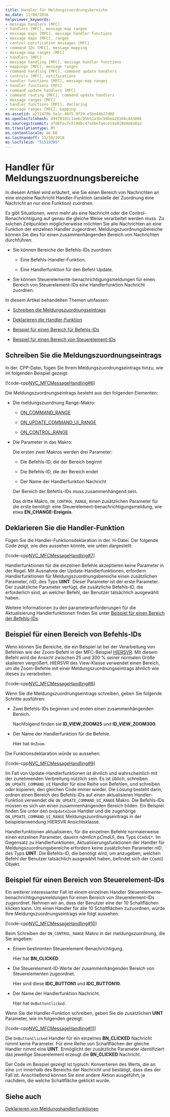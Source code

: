 ```yaml
---
title: Handler für Meldungszuordnungsbereiche
ms.date: 11/04/2016
helpviewer_keywords:
- message handlers [MFC]
- handlers [MFC], message-map ranges
- message maps [MFC], message handler functions
- message maps [MFC], ranges
- control-notification messages [MFC]
- command IDs [MFC], message mapping
- message-map ranges [MFC]
- handlers [MFC]
- message handling [MFC], message handler functions
- mappings [MFC], message ranges
- command handling [MFC], command update handlers
- controls [MFC], notifications
- handler functions [MFC], message-map ranges
- handler functions [MFC]
- command update handlers [MFC]
- command routing [MFC], command update handlers
- message ranges [MFC]
- handler functions [MFC], declaring
- message ranges [MFC], mapping
ms.assetid: a271478b-5e1c-46f5-9f29-e5be44b27d08
ms.openlocfilehash: d94f0391c1aebc95b51a1bc94bea28168c445086
ms.sourcegitcommit: afd6fac7c519dbc47a4befaece14a919d4e0a8a2
ms.translationtype: MT
ms.contentlocale: de-DE
ms.lasthandoff: 11/10/2018
ms.locfileid: "51519385"
---
```

# <a name="handlers-for-message-map-ranges"></a>Handler für Meldungszuordnungsbereiche

In diesem Artikel wird erläutert, wie Sie einen Bereich von Nachrichten an eine einzelne Nachricht Handler-Funktion (anstelle der Zuordnung eine Nachricht an nur eine Funktion) zuordnen.

Es gibt Situationen, wenn mehr als eine Nachricht oder die Control-Benachrichtigung auf genau die gleiche Weise verarbeitet werden muss. Zu solchen Zeitpunkten möglicherweise möchten Sie alle Nachrichten an eine Funktion der einzelnen Handler zugeordnet. Meldungszuordnungsbereiche können Sie dies für einen zusammenhängenden Bereich von Nachrichten durchführen:

- Sie können Bereiche der Befehls-IDs zuordnen:

  - Eine Befehls-Handler-Funktion.

  - Eine Handlerfunktion für den Befehl Update.

- Sie können Steuerelemente-benachrichtigungsmeldungen für einen Bereich von Steuerelement-IDs eine Handlerfunktion Nachricht zuordnen.

In diesem Artikel behandelten Themen umfassen:

- [Schreiben die Meldungszuordnungseintrags](#_core_writing_the_message.2d.map_entry)

- [Deklarieren die Handler-Funktion](#_core_declaring_the_handler_function)

- [Beispiel für einen Bereich für Befehls-IDs](#_core_example_for_a_range_of_command_ids)

- [Beispiel für einen Bereich von Steuerelement-IDs](#_core_example_for_a_range_of_control_ids)

##  <a name="_core_writing_the_message.2d.map_entry"></a> Schreiben Sie die Meldungszuordnungseintrags

In der. CPP-Datei, fügen Sie Ihrem Meldungszuordnungseintrags hinzu, wie im folgenden Beispiel gezeigt:

[!code-cpp[NVC_MFCMessageHandling#6](../mfc/codesnippet/cpp/handlers-for-message-map-ranges_1.cpp)]

Die Meldungszuordnungseintrags besteht aus den folgenden Elementen:

- Die meldungszuordnung Range-Makro:

  - [ON_COMMAND_RANGE](reference/message-map-macros-mfc.md#on_command_range)

  - [ON_UPDATE_COMMAND_UI_RANGE](reference/message-map-macros-mfc.md#on_update_command_ui_range)

  - [ON_CONTROL_RANGE](reference/message-map-macros-mfc.md#on_control_range)

- Die Parameter in das Makro:

  Die ersten zwei Makros werden drei Parameter:

  - Die Befehls-ID, die der Bereich beginnt

  - Die Befehls-ID, die der Bereich endet

  - Der Name der Handlerfunktion Nachricht

  Der Bereich der Befehls-IDs muss zusammenhängend sein.

  Das dritte Makro, `ON_CONTROL_RANGE`, einen zusätzlichen Parameter für die erste benötigt: eine Steuerelement-benachrichtigungsmeldung, wie etwa **EN_CHANGE-Ereignis**.

##  <a name="_core_declaring_the_handler_function"></a> Deklarieren Sie die Handler-Funktion

Fügen Sie die Handler-Funktionsdeklaration in der. H-Datei. Der folgende Code zeigt, wie dies aussehen könnte, wie unten dargestellt:

[!code-cpp[NVC_MFCMessageHandling#7](../mfc/codesnippet/cpp/handlers-for-message-map-ranges_2.h)]

Handlerfunktionen für die einzelnen Befehle akzeptieren keine Parameter in der Regel. Mit Ausnahme der Update-Handlerfunktionen, erfordern Handlerfunktionen für Meldungszuordnungsbereiche einen zusätzlichen Parameter, *nID*, des Typs **UINT**. Dieser Parameter ist der erste Parameter. Der zusätzliche Parameter verfügt, die zusätzliche Befehls-ID, die erforderlich sind, an welcher Befehl, der Benutzer tatsächlich ausgewählt haben.

Weitere Informationen zu den parameteranforderungen für die Aktualisierung Handlerfunktionen finden Sie unter [Beispiel für einen Bereich der Befehls-IDs](#_core_example_for_a_range_of_command_ids).

##  <a name="_core_example_for_a_range_of_command_ids"></a> Beispiel für einen Bereich von Befehls-IDs

Wenn können Sie Bereiche, die ein Beispiel ist bei der Verarbeitung von Befehlen wie der Zoom-Befehl in der MFC-Beispiel [HIERSVR](../visual-cpp-samples.md). Mit diesem Befehl wird die Ansicht zwischen 25 und 300 % seiner normalen Größe skalieren vergrößert. HIERSVR des View-Klasse verwendet einen Bereich, um die Zoom-Befehle mit einer Meldungszuordnungseintrags ähnlich wie dieses zu verarbeiten:

[!code-cpp[NVC_MFCMessageHandling#8](../mfc/codesnippet/cpp/handlers-for-message-map-ranges_3.cpp)]

Wenn Sie die Meldungszuordnungseintrags schreiben, geben Sie folgende Schritte ausführen:

- Zwei Befehls-IDs beginnen und enden einen zusammenhängenden Bereich.

   Nachfolgend finden sie **ID_VIEW_ZOOM25** und **ID_VIEW_ZOOM300**.

- Der Name der Handlerfunktion für die Befehle.

   Hier hat `OnZoom`.

Die Funktionsdeklaration würde so aussehen:

[!code-cpp[NVC_MFCMessageHandling#9](../mfc/codesnippet/cpp/handlers-for-message-map-ranges_4.h)]

Im Fall von Update-Handlerfunktionen ist ähnlich und wahrscheinlich mit der zunehmenden Verbreitung nützlich sein. Es ist üblich, schreiben `ON_UPDATE_COMMAND_UI` Handler für eine Reihe von Befehlen, und schreiben oder kopieren, den gleichen Code immer wieder. Die Lösung besteht darin, ordnen einen Bereich des Befehls-IDs auf einen aktualisieren Handler-Funktion verwendet die `ON_UPDATE_COMMAND_UI_RANGE` Makro. Die Befehls-IDs müssen es sich um einen zusammenhängenden Bereich bilden. Ein Beispiel finden Sie unter den `OnUpdateZoom` Handler und die zugehörige `ON_UPDATE_COMMAND_UI_RANGE` Meldungszuordnungseintrags in der beispielanwendung HIERSVR Ansichtsklasse.

Handlerfunktionen aktualisieren, für die einzelnen Befehle normalerweise einen einzelnen Parameter, dauern *nämlich pCmdUI*, des Typs `CCmdUI*`. Im Gegensatz zu Handlerfunktionen, Aktualisierungsfunktionen der Handler für Meldungszuordnungsbereiche erfordern keine zusätzlichen Parameter *nID*, des Typs **UINT**. Die Befehls-ID, die benötigt wird, um anzugeben, welchen Befehl der Benutzer tatsächlich ausgewählt haben, befindet sich der `CCmdUI` Objekt.

##  <a name="_core_example_for_a_range_of_control_ids"></a> Beispiel für einen Bereich von Steuerelement-IDs

Ein weiterer interessanter Fall ist einem einzelnen Handler Steuerelemente-benachrichtigungsmeldungen für einen Bereich von Steuerelement-IDs zugeordnet. Nehmen wir an, dass der Benutzer eine der 10 Schaltflächen klicken kann. Um einen Handler für alle 10 Schaltflächen zuzuordnen, würde Ihre Meldungszuordnungseintrags wie folgt aussehen:

[!code-cpp[NVC_MFCMessageHandling#10](../mfc/codesnippet/cpp/handlers-for-message-map-ranges_5.cpp)]

Beim Schreiben der `ON_CONTROL_RANGE` Makro in der meldungszuordnung, die Sie angeben:

- Einem bestimmten Steuerelement-Benachrichtigung.

   Hier hat **BN_CLICKED**.

- Die Steuerelement-ID-Werte der zusammenhängenden Bereich von Steuerelementen zugeordnet.

   Hier sind diese **IDC_BUTTON1** und **IDC_BUTTON10**.

- Der Name der Handlerfunktion Nachricht.

   Hier hat `OnButtonClicked`.

Wenn Sie die Handler-Funktion schreiben, geben Sie die zusätzlichen **UINT** Parameter, wie im folgenden gezeigt:

[!code-cpp[NVC_MFCMessageHandling#11](../mfc/codesnippet/cpp/handlers-for-message-map-ranges_6.cpp)]

Die `OnButtonClicked` Handler für ein einzelnes **BN_CLICKED** Nachricht nimmt keine Parameter. Für eine Reihe von Schaltflächen der gleiche Handler nimmt eine **UINT**. Ermöglicht der zusätzliche Parameter identifiziert das jeweilige Steuerelement erzeugt die **BN_CLICKED** Nachricht.

Der Code im Beispiel gezeigt ist typisch: Konvertieren des Werts, die an eine `int` innerhalb des Bereichs der Nachricht und bestätigt, dass dies der Fall ist. Anschließend können Sie eine andere Aktion ausgeführt, je nachdem, die welche Schaltfläche geklickt wurde.

## <a name="see-also"></a>Siehe auch

[Deklarieren von Meldungshandlerfunktionen](../mfc/declaring-message-handler-functions.md)
